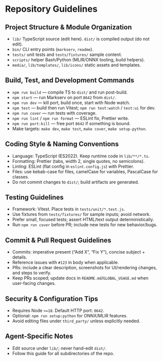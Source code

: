 # Repository Guidelines

## Project Structure & Module Organization
- `lib/` TypeScript source (edit here). `dist/` is compiled output (do not edit).
- `bin/` CLI entry points (`markserv`, `readme`).
- `tests/` unit tests and `tests/fixtures/` sample content.
- `scripts/` helper Bash/Python (MLIR/ONNX tooling, build helpers).
- `media/`, `lib/templates/`, `lib/icons/` static assets and templates.

## Build, Test, and Development Commands
- `npm run build` — compile TS to `dist/` and run post-build.
- `npm start` — run Markserv on port `8642` from `dist/`.
- `npm run dev` — kill port, build once, start with Node watch.
- `npm test` — build then run Vitest; `npm run test:watch` / `test:ui` for dev.
- `npm run cover` — run tests with coverage.
- `npm run lint` / `npm run format` — ESLint fix, Prettier write.
- `npm run port:kill` — free port `8642` if something is bound.
- Make targets: `make dev`, `make test`, `make cover`, `make setup-python`.

## Coding Style & Naming Conventions
- Language: TypeScript (ES2022). Keep runtime code in `lib/**/*.ts`.
- Formatting: Prettier (tabs, width 2, single quotes, no semicolons).
- Linting: ESLint (flat config in `eslint.config.js`) with Prettier.
- Files: use kebab-case for files, camelCase for variables, PascalCase for classes.
- Do not commit changes to `dist/`; build artifacts are generated.

## Testing Guidelines
- Framework: Vitest. Place tests in `tests/unit/*.test.js`.
- Use fixtures from `tests/fixtures/` for sample inputs; avoid network.
- Prefer small, focused tests; assert HTML/text output deterministically.
- Run `npm run cover` before PR; include new tests for new behavior/bugs.

## Commit & Pull Request Guidelines
- Commits: imperative present (“Add X”, “Fix Y”), concise subject + details.
- Reference issues with `#123` in body when applicable.
- PRs: include a clear description, screenshots for UI/rendering changes, and steps to verify.
- Keep PRs scoped; update docs in `README.md`/`GLOBAL_USAGE.md` when user-facing changes.

## Security & Configuration Tips
- Requires Node `>=18`. Default HTTP port: `8642`.
- Optional: `npm run setup:python` for ONNX/MLIR features.
- Avoid editing files under `third_party/` unless explicitly needed.

## Agent-Specific Notes
- Edit source under `lib/`; never hand-edit `dist/`.
- Follow this guide for all subdirectories of the repo.
